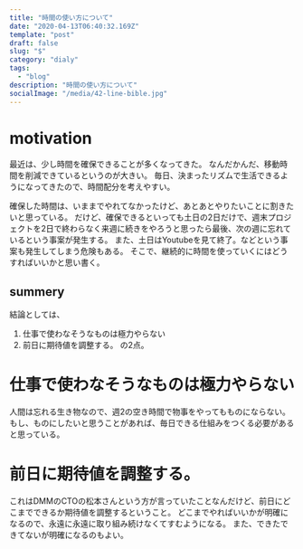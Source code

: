 ```yaml
---
title: "時間の使い方について"
date: "2020-04-13T06:40:32.169Z"
template: "post"
draft: false
slug: "$"
category: "dialy"
tags:
  - "blog"
description: "時間の使い方について"
socialImage: "/media/42-line-bible.jpg"
---
```


# motivation
最近は、少し時間を確保できることが多くなってきた。
なんだかんだ、移動時間を削減できているというのが大きい。
毎日、決まったリズムで生活できるようになってきたので、時間配分を考えやすい。

確保した時間は、いままでやれてなかったけど、あとあとやりたいことに割きたいと思っている。
だけど、確保できるといっても土日の2日だけで、週末プロジェクトを2日で終わらなく来週に続きをやろうと思ったら最後、次の週に忘れているという事案が発生する。
また、土日はYoutubeを見て終了。などという事案も発生してしまう危険もある。
そこで、継続的に時間を使っていくにはどうすればいいかと思い書く。

## summery
結論としては、
1. 仕事で使わなそうなものは極力やらない
2. 前日に期待値を調整する。
の2点。

# 仕事で使わなそうなものは極力やらない
人間は忘れる生き物なので、週2の空き時間で物事をやってもものにならない。
もし、ものにしたいと思うことがあれば、毎日できる仕組みをつくる必要があると思っている。

# 前日に期待値を調整する。

これはDMMのCTOの松本さんという方が言っていたことなんだけど、前日にどこまでできるか期待値を調整するということ。
どこまでやればいいかが明確になるので、永遠に永遠に取り組み続けなくてすむようになる。
また、できたできてないが明確になるのもよい。

